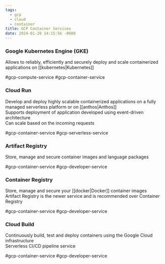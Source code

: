 ```yaml
---
tags:
  - gcp
  - cloud
  - container
title: GCP Container Services
date: 2024-01-28 14:15:56 -0600
---
```


### Google Kubernetes Engine (GKE)
Allows to reliably, efficiently and securely deploy and scale containerized applications on [[kubernetes|Kubernetes]]  

#gcp-compute-service #gcp-container-service

### Cloud Run
Develop and deploy highly scalable containerized applications on a fully managed serverless platform or on [[anthos|Anthos]]  
Supports deployment of application developed using event-driven architecture  
Can scale based on the incoming requests  

#gcp-container-service  #gcp-serverless-service 

### Artifact Registry
Store, manage and secure container images and language packages  

#gcp-container-service #gcp-developer-service 

### Container Registry
Store, manage and secure your [[docker|Docker]] container images  
Artifact Registry is the newer service and is recommended over Container Registry  

#gcp-container-service #gcp-developer-service

### Cloud Build
Continuously build, test and deploy containers using the Google Cloud infrastructure  
Serverless CI/CD pipeline service  

#gcp-container-service #gcp-developer-service
